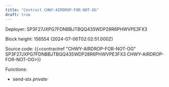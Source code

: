 ```yaml
---
title: "Contract CHWY-AIRDROP-FOR-NOT-OG"
draft: true
---
```

Deployer: SP3F27JXPG7FDNBBJTBQQ435WDP28R6PHWVPE3FX3


 



Block height: 156554 (2024-07-06T02:02:51.000Z)

Source code: {{<contractref "CHWY-AIRDROP-FOR-NOT-OG" SP3F27JXPG7FDNBBJTBQQ435WDP28R6PHWVPE3FX3 CHWY-AIRDROP-FOR-NOT-OG>}}

Functions:

* send-stx _private_
